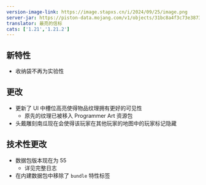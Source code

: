 ```yaml
---
version-image-link: https://image.stapxs.cn/i/2024/09/25/image.png
server-jar: https://piston-data.mojang.com/v1/objects/31bc8a4f3c73e3873f4a0d42e7c65a7ae43cc44a/server.jar
translator: 最亮的信标
cats: ['1.21','1.21.2']
---
```

## 新特性
* 收纳袋不再为实验性

## 更改
* 更新了 UI 中槽位高亮使得物品纹理拥有更好的可见性
    * 原先的纹理已被移入 Programmer Art 资源包
* 头戴雕刻南瓜现在会使得该玩家在其他玩家的地图中的玩家标记隐藏

## 技术性更改
* 数据包版本现在为 55
    * 详见完整日志
* 在内建数据包中移除了 `bundle` 特性标签